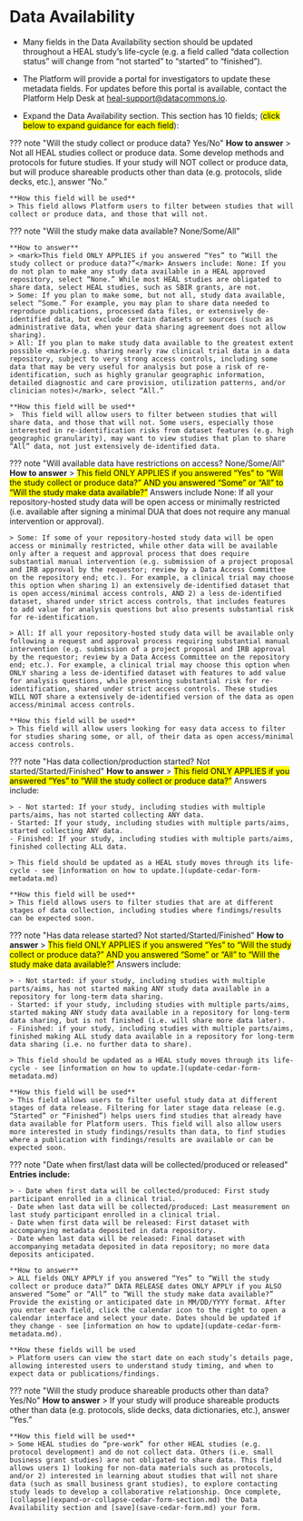 # Data Availability

* Many fields in the Data Availability section should be updated throughout a HEAL study’s life-cycle (e.g. a field called “data collection status” will change from “not started” to “started” to “finished”).
* The Platform will provide a portal for investigators to update these metadata fields. For updates before this portal is available, contact the Platform Help Desk at heal-support@datacommons.io.

* Expand the Data Availability section. This section has 10 fields; (<mark>click below to expand guidance for each field</mark>):

??? note "Will the study collect or produce data? Yes/No"
    **How to answer**
    > Not all HEAL studies collect or produce data. Some develop methods and protocols for future studies. If your study will NOT collect or produce data, but will produce shareable products other than data (e.g. protocols, slide decks, etc.), answer “No.”
    
    **How this field will be used**
    > This field allows Platform users to filter between studies that will collect or produce data, and those that will not.
    

??? note "Will the study make data available? None/Some/All"

    **How to answer**
    > <mark>This field ONLY APPLIES if you answered “Yes” to “Will the study collect or produce data?”</mark> Answers include: None: If you do not plan to make any study data available in a HEAL approved repository, select “None.” While most HEAL studies are obligated to share data, select HEAL studies, such as SBIR grants, are not.
    > Some: If you plan to make some, but not all, study data available, select “Some.” For example, you may plan to share data needed to reproduce publications, processed data files, or extensively de-identified data, but exclude certain datasets or sources (such as administrative data, when your data sharing agreement does not allow sharing).
    > All: If you plan to make study data available to the greatest extent possible <mark>(e.g. sharing nearly raw clinical trial data in a data repository, subject to very strong access controls, including some data that may be very useful for analysis but pose a risk of re-identification, such as highly granular geographic information, detailed diagnostic and care provision, utilization patterns, and/or clinician notes)</mark>, select “All.”

    **How this field will be used**
    >  This field will allow users to filter between studies that will share data, and those that will not. Some users, especially those interested in re-identification risks from dataset features (e.g. high geographic granularity), may want to view studies that plan to share “All” data, not just extensively de-identified data.

??? note "Will available data have restrictions on access? None/Some/All"
    **How to answer**
    > <mark>This field ONLY APPLIES if you answered “Yes” to “Will the study collect or produce data?” AND you answered “Some” or “All” to “Will the study make data available?”</mark> Answers include None: If all your repository-hosted study data will be open access or minimally restricted (i.e. available after signing a minimal DUA that does not require any manual intervention or approval).
    
    > Some: If some of your repository-hosted study data will be open access or minimally restricted, while other data will be available only after a request and approval process that does require substantial manual intervention (e.g. submission of a project proposal and IRB approval by the requestor; review by a Data Access Committee on the repository end; etc.). For example, a clinical trial may choose this option when sharing 1) an extensively de-identified dataset that is open access/minimal access controls, AND 2) a less de-identified dataset, shared under strict access controls, that includes features to add value for analysis questions but also presents substantial risk for re-identification.
    
    > All: If all your repository-hosted study data will be available only following a request and approval process requiring substantial manual intervention (e.g. submission of a project proposal and IRB approval by the requestor; review by a Data Access Committee on the repository end; etc.). For example, a clinical trial may choose this option when ONLY sharing a less de-identified dataset with features to add value for analysis questions, while presenting substantial risk for re-identification, shared under strict access controls. These studies WILL NOT share a extensively de-identified version of the data as open access/minimal access controls.
    
    **How this field will be used**
    > This field will allow users looking for easy data access to filter for studies sharing some, or all, of their data as open access/minimal access controls.

??? note "Has data collection/production started? Not started/Started/Finished"
    **How to answer**
    > <mark>This field ONLY APPLIES if you answered “Yes” to “Will the study collect or produce data?”</mark> Answers include:
    
    > - Not started: If your study, including studies with multiple parts/aims, has not started collecting ANY data.
    - Started: If your study, including studies with multiple parts/aims, started collecting ANY data.
    - Finished: If your study, including studies with multiple parts/aims, finished collecting ALL data.
    
    > This field should be updated as a HEAL study moves through its life-cycle - see [information on how to update.](update-cedar-form-metadata.md)

    **How this field will be used**
    > This field allows users to filter studies that are at different stages of data collection, including studies where findings/results can be expected soon.

??? note "Has data release started? Not started/Started/Finished"
    **How to answer**
    > <mark>This field ONLY APPLIES if you answered “Yes” to “Will the study collect or produce data?” AND you answered “Some” or “All” to “Will the study make data available?”</mark> Answers include:
    
    > - Not started: if your study, including studies with multiple parts/aims, has not started making ANY study data available in a repository for long-term data sharing.
    - Started: if your study, including studies with multiple parts/aims, started making ANY study data available in a repository for long-term data sharing, but is not finished (i.e. will share more data later).
    - Finished: if your study, including studies with multiple parts/aims, finished making ALL study data available in a repository for long-term data sharing (i.e. no further data to share).

    > This field should be updated as a HEAL study moves through its life-cycle - see [information on how to update.](update-cedar-form-metadata.md)

    **How this field will be used**
    > This field allows users to filter useful study data at different stages of data release. Filtering for later stage data release (e.g. “Started” or “Finished”) helps users find studies that already have data available for Platform users. This field will also allow users more interested in study findings/results than data, to finf studies where a publication with findings/results are available or can be expected soon.

??? note "Date when first/last data will be collected/produced or released"
    **Entries include:**

    > - Date when first data will be collected/produced: First study participant enrolled in a clinical trial.
    - Date when last data will be collected/produced: Last measurement on last study participant enrolled in a clinical trial.
    - Date when first data will be released: First dataset with accompanying metadata deposited in data repository.
    - Date when last data will be released: Final dataset with accompanying metadata deposited in data repository; no more data deposits anticipated.

    **How to answer**
    > ALL fields ONLY APPLY if you answered “Yes” to “Will the study collect or produce data?” DATA RELEASE dates ONLY APPLY if you ALSO answered “Some” or “All” to “Will the study make data available?” Provide the existing or anticipated date in MM/DD/YYYY format. After you enter each field, click the calendar icon to the right to open a calendar interface and select your date. Dates should be updated if they change - see [information on how to update](update-cedar-form-metadata.md).

    **How these fields will be used
    > Platform users can view the start date on each study’s details page, allowing interested users to understand study timing, and when to expect data or publications/findings.

??? note "Will the study produce shareable products other than data? Yes/No"
    **How to answer**
    > If your study will produce shareable products other than data (e.g. protocols, slide decks, data dictionaries, etc.), answer “Yes.”

    **How this field will be used**
    > Some HEAL studies do “pre-work” for other HEAL studies (e.g. protocol development) and do not collect data. Others (i.e. small business grant studies) are not obligated to share data. This field allows users 1) looking for non-data materials such as protocols, and/or 2) interested in learning about studies that will not share data (such as small business grant studies), to explore contacting study leads to develop a collaborative relationship. Once complete, [collapse](expand-or-collapse-cedar-form-section.md) the Data Availability section and [save](save-cedar-form.md) your form.
